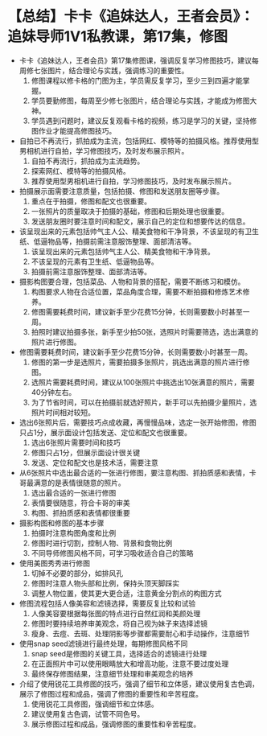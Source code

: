 # 【总结】卡卡《追妹达人，王者会员》：追妹导师1V1私教课，第17集，修图

-   卡卡《追妹达人，王者会员》第17集修图课，强调反复学习修图技巧，建议每周修七张图片，结合理论与实践，强调练习的重要性。
    1.  修图课程以修卡格的门图为主，学员需反复学习，至少三到四遍才能掌握。
    2.  学员要勤修图，每周至少修七张图片，结合理论与实践，才能成为修图大神。
    3.  学员遇到问题时，建议反复观看卡格的视频，练习是学习的关键，坚持修图作业才能提高修图技巧。
-   自拍已不再流行，抓拍成为主流，包括网红、模特等的拍摄风格。推荐使用型男相机进行自拍，学习修图技巧，及时发布展示照片。
    1.  自拍不再流行，抓拍成为主流趋势。
    2.  探索网红、模特等的拍摄风格。
    3.  推荐使用型男相机进行自拍，学习修图技巧，及时发布展示照片。
-   拍摄展示面需要注意质量，包括拍摄、修图和发送朋友圈等步骤。
    1.  重点在于拍摄，修图和配文也很重要。
    2.  一张照片的质量取决于拍摄的基础，修图和后期处理也很重要。
    3.  发送朋友圈时要注意时间和配文，展示自己的定位和想要传达的信息。
-   该呈现出来的元素包括帅气主人公、精美食物和干净背景，不该呈现的有卫生纸、低逼物品等，拍摄前需注意服饰整理、面部清洁等。
    1.  该呈现出来的元素包括帅气主人公、精美食物和干净背景。
    2.  不该呈现的元素有卫生纸、低逼物品等。
    3.  拍摄前需注意服饰整理、面部清洁等。
-   摄影构图要合理，包括菜品、人物和背景的搭配，需要不断练习和模仿。
    1.  构图要求人物在合适位置，菜品角度合理，需要不断拍摄和修炼艺术修养。
    2.  修图需要耗费时间，建议新手至少花费15分钟，长则需要数小时甚至一周。
    3.  拍照时建议拍摄多张，新手至少拍50张，选照片时需要筛选，选出满意的照片进行修图。
-   修图需要耗费时间，建议新手至少花费15分钟，长则需要数小时甚至一周。
    1.  修图的第一步是选照片，需要拍摄多张照片，挑选出满意的照片进行修图。
    2.  选照片需要耗费时间，建议从100张照片中挑选出10张满意的照片，需要40分钟左右。
    3.  为了节省时间，可以在拍摄前就选好照片，新手可以先拍摄少量照片，选照片时间相对较短。
-   选出6张照片后，需要技巧点成收藏，再慢慢品味，选定一张开始修图，修图只占1分，展示面设计包括发送、定位和配文也很重要。
    1.  选出6张照片需要时间和技巧
    2.  修图只占1分，但展示面设计很关键
    3.  发送、定位和配文也是技术活，需要注意
-   从6张照片中选出最合适的一张进行修图，要注意构图、抓拍质感和表情，卡哥最满意的是表情很随意的照片。
    1.  选出最合适的一张进行修图
    2.  表情要很随意，符合卡哥的审美
    3.  构图、抓拍质感和表情都很重要
-   摄影构图和修图的基本步骤
    1.  拍摄时注意构图角度和比例
    2.  修图时进行切割，控制人物、背景和食物比例
    3.  不同导师修图风格不同，可学习吸收适合自己的策略
-   使用美图秀秀进行修图
    1.  切掉不必要的部分，如排风孔
    2.  修图时注意人物头部和比例，保持头顶天脚踩实
    3.  调整人物位置，使其更大更合适，注意黄金分割点的构图方式
-   修图流程包括人像美容和滤镜选择，需要反复比较和试验
    1.  人像美容要根据每张图的特点进行自然红润和美颜处理
    2.  修图时要持续培养审美观念，将自己视为妹子来选择滤镜
    3.  瘦身、去痘、去斑、处理阴影等步骤都需要耐心和手动操作，注意细节
-   使用snap seed滤镜进行最终处理，每期修图风格不同
    1.  snap seed是修图的关键工具，选择适合的滤镜进行处理
    2.  在正面照片中可以使用眼睛放大和增高功能，注意不要过度处理
    3.  最终保存修图结果，注意细节处理和审美观念的培养
-   介绍了使用锐花工具修图的技巧，强调了细节和立体感，建议使用复古色调，展示了修图过程和成品，强调了修图的重要性和辛苦程度。
    1.  使用锐花工具修图，强调细节和立体感。
    2.  建议使用复古色调，试管不同色号。
    3.  展示修图过程和成品，强调修图的重要性和辛苦程度。